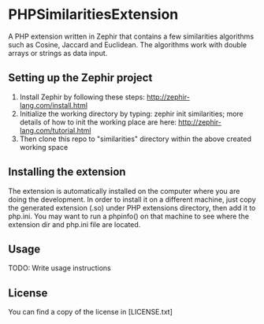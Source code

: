 # PHPSimilaritiesExtension
A PHP extension written in Zephir that contains a few similarities algorithms such as Cosine, Jaccard and Euclidean. The algorithms work with double arrays or strings as data input. 

## Setting up the Zephir project

1. Install Zephir by following these steps: http://zephir-lang.com/install.html
2. Initialize the working directory by typing: zephir init similarities; more details of how to init the working place are here: http://zephir-lang.com/tutorial.html
3. Then clone this repo to "similarities" directory within the above created working space

## Installing the extension

The extension is automatically installed on the computer where you are doing the development.
In order to install it on a different machine, just copy the generated extension (.so) under PHP extensions directory, then add it to php.ini. You may want to run a phpinfo() on that machine to see where the extension dir and php.ini file are located.

## Usage

TODO: Write usage instructions

## License

You can find a copy of the license in [LICENSE.txt]